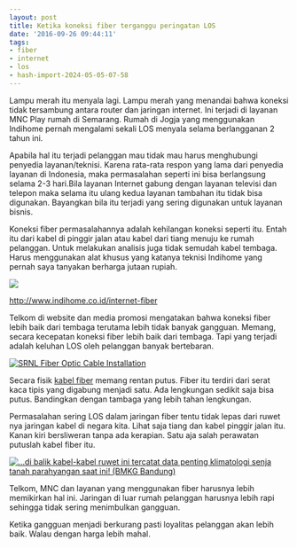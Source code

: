 ```yaml
---
layout: post
title: Ketika koneksi fiber terganggu peringatan LOS
date: '2016-09-26 09:44:11'
tags:
- fiber
- internet
- los
- hash-import-2024-05-05-07-58
---
```


Lampu merah itu menyala lagi. Lampu merah yang menandai bahwa koneksi tidak tersambung antara router dan jaringan internet. Ini terjadi di layanan MNC Play rumah di Semarang. Rumah di Jogja yang menggunakan Indihome pernah mengalami sekali LOS menyala selama berlangganan 2 tahun ini.

Apabila hal itu terjadi pelanggan mau tidak mau harus menghubungi penyedia layanan/teknisi. Karena rata-rata respon yang lama dari penyedia layanan di Indonesia, maka permasalahan seperti ini bisa berlangsung selama 2-3 hari.Bila layanan Internet gabung dengan layanan televisi dan telepon maka selama itu ulang kedua layanan tambahan itu tidak bisa digunakan. Bayangkan bila itu terjadi yang sering digunakan untuk layanan bisnis.

<!--more-->

Koneksi fiber permasalahannya adalah kehilangan koneksi seperti itu. Entah itu dari kabel di pinggir jalan atau kabel dari tiang menuju ke rumah pelanggan. Untuk melakukan analisis juga tidak semudah kabel tembaga. Harus menggunakan alat khusus yang katanya teknisi Indihome yang pernah saya tanyakan berharga jutaan rupiah.

![](https://i1.wp.com/www.indihome.co.id/uploads/image/internet-on-fiber-tabel(1).png?resize=848%2C232)

http://www.indihome.co.id/internet-fiber

Telkom di website dan media promosi mengatakan bahwa koneksi fiber lebih baik dari tembaga terutama lebih tidak banyak gangguan. Memang, secara kecepatan koneksi fiber lebih baik dari tembaga. Tapi yang terjadi adalah keluhan LOS oleh pelanggan banyak bertebaran.

[![SRNL Fiber Optic Cable Installation](https://i2.wp.com/live.staticflickr.com/8453/8057285853_171c822094_b.jpg?resize=1024%2C680&ssl=1)](https://flic.kr/p/dgZGnB)

Secara fisik [kabel fiber](https://en.wikipedia.org/wiki/Optical_fiber_cable) memang rentan putus. Fiber itu terdiri dari serat kaca tipis yang digabung menjadi satu. Ada lengkungan sedikit saja bisa putus. Bandingkan dengan tambaga yang lebih tahan lengkungan.

Permasalahan sering LOS dalam jaringan fiber tentu tidak lepas dari ruwet nya jaringan kabel di negara kita. Lihat saja tiang dan kabel pinggir jalan itu. Kanan kiri bersliweran tanpa ada kerapian. Satu aja salah perawatan putuslah kabel fiber itu.

[![...di balik kabel-kabel ruwet ini tercatat data penting klimatologi senja tanah parahyangan saat ini! (BMKG Bandung)](https://i1.wp.com/live.staticflickr.com/5462/7385607368_4e44d4c59c_z.jpg?resize=612%2C612&ssl=1)](https://flic.kr/p/cfDaL5)

Telkom, MNC dan layanan yang menggunakan fiber harusnya lebih memikirkan hal ini. Jaringan di luar rumah pelanggan harusnya lebih rapi sehingga tidak sering menimbulkan gangguan.

Ketika gangguan menjadi berkurang pasti loyalitas pelanggan akan lebih baik. Walau dengan harga lebih mahal.

<!--kg-card-end: html-->